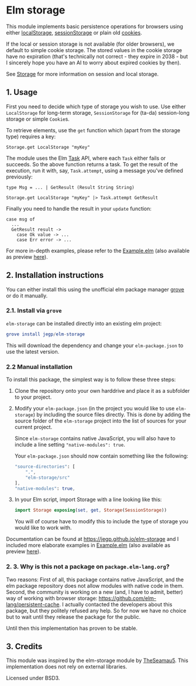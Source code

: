 # Elm storage

This module implements basic persistence operations for browsers using either
[localStorage](https://developer.mozilla.org/en-US/docs/Web/API/Window/localStorage),
[sessionStorage](https://developer.mozilla.org/en-US/docs/Web/API/Window/sessionStorage)
or plain old [cookies](https://developer.mozilla.org/en-US/docs/Web/HTTP/Cookies).

If the local or session storage is not available (for older browsers), we default to simple cookie
storage. The stored values in the cookie storage have no expiration (that's
technically not correct - they expire in 2038 - but I sincerely hope you have
an AI to worry about expired cookies by then).

See [Storage](https://developer.mozilla.org/en-US/docs/Web/API/Storage) for more
information on session and local storage.

## 1. Usage
First you need to decide which type of storage you wish to use. Use either
``LocalStorage`` for long-term storage, ``SessionStorage`` for (ta-da)
session-long storage or simple ``Cookie``s.

To retrieve elements, use the ``get`` function which (apart from the storage
type) requires a key:

    Storage.get LocalStorage "myKey"

The module uses the Elm [Task](https://guide.elm-lang.org/error_handling/task.html)
API, where each ``Task`` either fails or succeeds. So the above function
returns a task. To get the result of the execution, run it with, say,
``Task.attempt``, using a message you've defined previously:

    type Msg = ... | GetResult (Result String String)

    Storage.get LocalStorage "myKey" |> Task.attempt GetResult

Finally you need to handle the result in your ``update`` function:

    case msg of
      ...
      GetResult result ->
        case Ok value -> ...
        case Err error -> ...

For more in-depth examples, please refer to the
[Example.elm](https://github.com/Jegp/elm-storage/blob/master/Example.elm)
(also available as preview
[here](https://jegp.github.io/elm-storage/example.html)).

## 2. Installation instructions
You can either install this using the unofficial elm package manager
[grove](https://github.com/panosoft/elm-grove) or do it manually.

### 2.1. Install via ``grove``
``elm-storage`` can be installed directly into an existing elm project:
````elm
grove install jegp/elm-storage
````

This will download the dependency and change your ``elm-package.json`` to
use the latest version.

### 2.2 Manual installation
To install this package, the simplest way is to follow these three steps:

1. Clone the repository onto your own harddrive and place it as a subfolder to
   your project.
2. Modify your ``elm-package.json`` (in the project you would like to use
   ``elm-storage``) by including the source files directly. This is done by
   adding the source folder of the ``elm-storage`` project into the list of
   sources for your current project.

   Since ``elm-storage`` contains native
   JavaScript, you will also have to include a line setting
   ``"native-modules": true``.

   Your ``elm-package.json`` should now contain
   something like the following:
   ````elm
   "source-directories": [
       ".",
       "elm-storage/src"
   ],
   "native-modules": true,
   ````
3. In your Elm script, import Storage with a line looking like this:

   ````elm
   import Storage exposing(set, get, Storage(SessionStorage))
   ````

   You will of course have to modify this to include the type of storage you
   would like to work with.

Documentation can be found at https://jegp.github.io/elm-storage and I included
more elaborate examples in [Example.elm](https://github.com/Jegp/elm-storage/blob/master/Example.elm)
(also available as preview
[here](https://jegp.github.io/elm-storage/example.html)).

### 2. 3. Why is this not a package on ``package.elm-lang.org``?
Two reasons: First of all, this package contains native JavaScript, and the
elm package repository does not allow modules with native code in them.
Second, the community is working on a new (and, I have to admit, better) way
of working with browser storage: https://github.com/elm-lang/persistent-cache.
I actually contacted the developers about this package, but they politely
refused any help. So for now we have no choice but to wait until they release
the package for the public.

Until then this implementation has proven to be stable.

## 3. Credits
This module was inspired by the elm-storage module by
[TheSeamau5](https://github.com/TheSeamau5/elm-storage). This implementation
does not rely on external libraries.

Licensed under BSD3.
